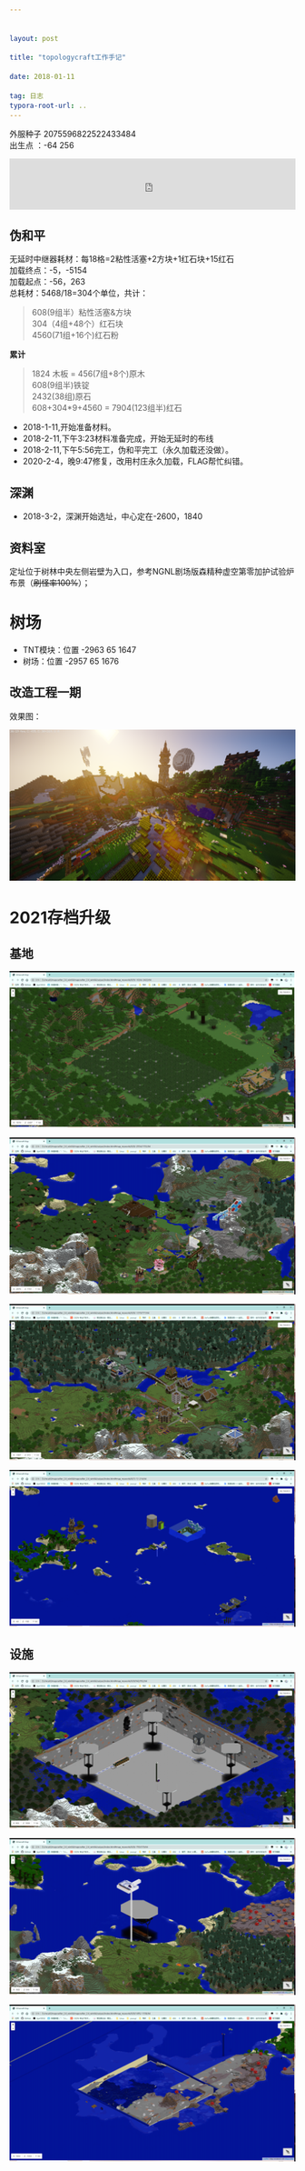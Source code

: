 ```yaml
---


layout: post

title: "topologycraft工作手记"

date: 2018-01-11

tag: 日志
typora-root-url: ..
---
```


外服种子 2075596822522433484        
出生点 ：-64 256        

<iframe style="width:728px;height:90px;max-width:100%;border:none;display:block;margin:auto" src="https://zh-cn.namemc.com/server/topo.site/embed" width="728" height="90"></iframe>

## 伪和平     

无延时中继器耗材：每18格=2粘性活塞+2方块+1红石块+15红石       
加载终点：-5，-5154       
加载起点：-56，263        
总耗材：5468/18=304个单位，共计：      

> 608(9组半）粘性活塞&方块        
> 304（4组+48个）红石块     
> 4560(71组+16个)红石粉              

**累计**      
> 1824 木板 = 456(7组+8个)原木     
> 608(9组半)铁锭     
> 2432(38组)原石        
> 608+304*9+4560 = 7904(123组半)红石     

- 2018-1-11,开始准备材料。
- 2018-2-11,下午3:23材料准备完成，开始无延时的布线
- 2018-2-11,下午5:56完工，伪和平完工（永久加载还没做）。
- 2020-2-4，晚9:47修复，改用村庄永久加载，FLAG帮忙纠错。

## 深渊       
- 2018-3-2，深渊开始选址，中心定在-2600，1840

## 资料室       
定址位于树林中央左侧岩壁为入口，参考NGNL剧场版森精种虚空第零加护试验炉布景（~~刷怪率100%~~）；

# 树场

- TNT模块：位置 -2963 65 1647
- 树场：位置 -2957 65 1676



## 改造工程一期

效果图：

![2019-10-17_17.57.34](/images/posts/topologycraft/2019-10-17_17.57.34.png)



# 2021存档升级

## 基地

![image-20210209162914138](/images/posts/topologycraft/image-20210209162914138.png)

![image-20210209163026199](/images/posts/topologycraft/image-20210209163026199.png)

![image-20210209163132593](/images/posts/topologycraft/image-20210209163132593.png)

![image-20210209163211480](/images/posts/topologycraft/image-20210209163211480.png)

## 设施

![image-20210209163301426](/images/posts/topologycraft/image-20210209163301426.png)

![image-20210209163322260](/images/posts/topologycraft/image-20210209163322260.png)

![image-20210209163455762](/images/posts/topologycraft/image-20210209163455762.png)